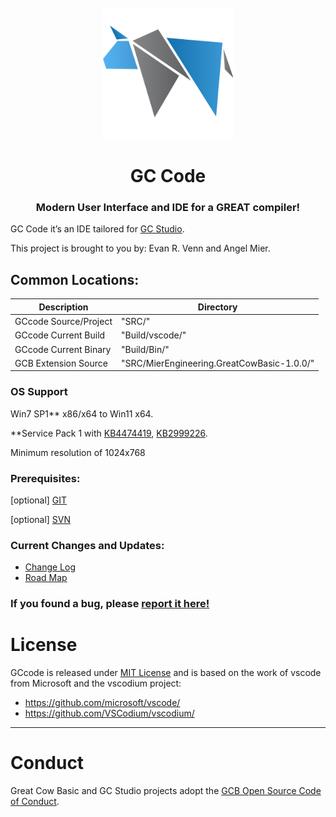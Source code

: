 <div id="GCcode-logo" align="center">
    <br />
    <img src="https://github.com/GreatCowBASIC/Corporate_Identity/blob/main/SRC/Logo/LogoSVG.svg" alt="GC Code Logo" width="210"/>
    <h1>GC Code</h1>
    <h3>Modern User Interface and IDE for a GREAT compiler!</h3>
</div>

GC Code it’s an IDE tailored for [GC Studio](https://github.com/GreatCowBASIC/GCstudio).

This project is brought to you by: Evan R. Venn and Angel Mier.

## Common Locations:

| Description | Directory |
| --- | --- |
| GCcode Source/Project | "SRC/" |
| GCcode Current Build | "Build/vscode/" |
| GCcode Current Binary | "Build/Bin/" |
| GCB Extension Source | "SRC/MierEngineering.GreatCowBasic-1.0.0/" |


### OS Support
Win7 SP1**  x86/x64 to Win11 x64.

**Service Pack 1 with [KB4474419](https://www.catalog.update.microsoft.com/Search.aspx?q=KB4474419), [KB2999226](https://www.catalog.update.microsoft.com/Search.aspx?q=KB2999226).

Minimum resolution of 1024x768

### Prerequisites:

[optional] [GIT](https://github.com/git-for-windows/git/releases/download/v2.35.1.windows.2/Git-2.35.1.2-64-bit.exe)

[optional] [SVN](https://osdn.net/projects/tortoisesvn/storage/1.14.1/Application/TortoiseSVN-1.14.1.29085-x64-svn-1.14.1.msi/)

### Current Changes and Updates:
- [Change Log](https://www.gcbasic.com/bugtracking/changelog_page.php)
- [Road Map](https://www.gcbasic.com/bugtracking/roadmap_page.php)

### If you found a bug, please [report it here!](https://www.gcbasic.com/bugtracking/bug_report_page.php)


# License

GCcode is released under [MIT License](https://github.com/GreatCowBASIC/GCstudio/blob/master/LicenseGCcode/LICENSE) and is based on the work of vscode from Microsoft and the vscodium project:
- https://github.com/microsoft/vscode/
- https://github.com/VSCodium/vscodium/

----
# Conduct

Great Cow Basic and GC Studio projects adopt the [GCB Open Source Code of Conduct](https://github.com/GreatCowBASIC/GCstudio/blob/master/CODE_OF_CONDUCT.md).

